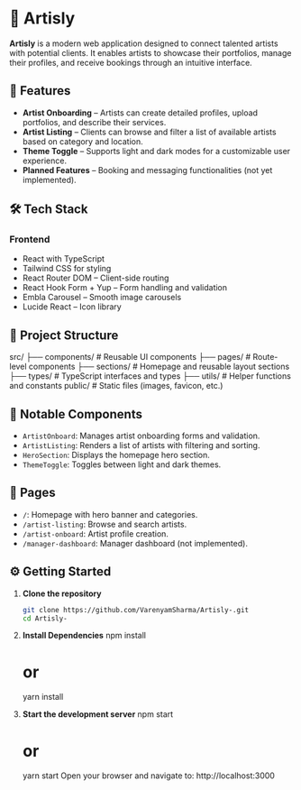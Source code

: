 # 🎨 Artisly

**Artisly** is a modern web application designed to connect talented artists with potential clients. It enables artists to showcase their portfolios, manage their profiles, and receive bookings through an intuitive interface.

## 🚀 Features

- **Artist Onboarding** – Artists can create detailed profiles, upload portfolios, and describe their services.
- **Artist Listing** – Clients can browse and filter a list of available artists based on category and location.
- **Theme Toggle** – Supports light and dark modes for a customizable user experience.
- **Planned Features** – Booking and messaging functionalities (not yet implemented).

## 🛠️ Tech Stack

### Frontend

- React with TypeScript
- Tailwind CSS for styling
- React Router DOM – Client-side routing
- React Hook Form + Yup – Form handling and validation
- Embla Carousel – Smooth image carousels
- Lucide React – Icon library

## 📁 Project Structure

src/
├── components/ # Reusable UI components
├── pages/ # Route-level components
├── sections/ # Homepage and reusable layout sections
├── types/ # TypeScript interfaces and types
├── utils/ # Helper functions and constants
public/ # Static files (images, favicon, etc.)

## 📌 Notable Components

- `ArtistOnboard`: Manages artist onboarding forms and validation.
- `ArtistListing`: Renders a list of artists with filtering and sorting.
- `HeroSection`: Displays the homepage hero section.
- `ThemeToggle`: Toggles between light and dark themes.

## 📄 Pages

- `/`: Homepage with hero banner and categories.
- `/artist-listing`: Browse and search artists.
- `/artist-onboard`: Artist profile creation.
- `/manager-dashboard`: Manager dashboard (not implemented).

## ⚙️ Getting Started

1. **Clone the repository**

   ```bash
   git clone https://github.com/VarenyamSharma/Artisly-.git
   cd Artisly-

   ```

2. **Install Dependencies**
   npm install

   # or

   yarn install

3. **Start the development server**
   npm start

    # or

    yarn start
    Open your browser and navigate to: http://localhost:3000


